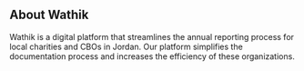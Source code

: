 

## About Wathik

Wathik is a digital platform that streamlines the annual reporting process for local charities and CBOs in Jordan. Our platform simplifies the documentation process and increases the efficiency of these organizations.

